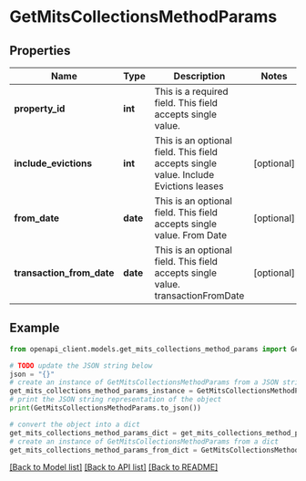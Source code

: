 # GetMitsCollectionsMethodParams


## Properties

Name | Type | Description | Notes
------------ | ------------- | ------------- | -------------
**property_id** | **int** | This is a required field. This field accepts single value. | 
**include_evictions** | **int** | This is an optional field. This field accepts single value. Include Evictions leases | [optional] 
**from_date** | **date** | This is an optional field. This field accepts single value. From Date | [optional] 
**transaction_from_date** | **date** | This is an optional field. This field accepts single value. transactionFromDate | [optional] 

## Example

```python
from openapi_client.models.get_mits_collections_method_params import GetMitsCollectionsMethodParams

# TODO update the JSON string below
json = "{}"
# create an instance of GetMitsCollectionsMethodParams from a JSON string
get_mits_collections_method_params_instance = GetMitsCollectionsMethodParams.from_json(json)
# print the JSON string representation of the object
print(GetMitsCollectionsMethodParams.to_json())

# convert the object into a dict
get_mits_collections_method_params_dict = get_mits_collections_method_params_instance.to_dict()
# create an instance of GetMitsCollectionsMethodParams from a dict
get_mits_collections_method_params_from_dict = GetMitsCollectionsMethodParams.from_dict(get_mits_collections_method_params_dict)
```
[[Back to Model list]](../README.md#documentation-for-models) [[Back to API list]](../README.md#documentation-for-api-endpoints) [[Back to README]](../README.md)


